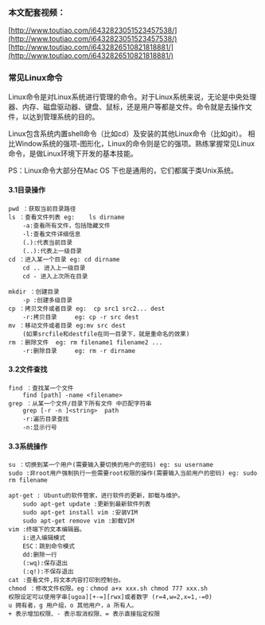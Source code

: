### 本文配套视频：

[http://www.toutiao.com/i6432823051523457538/](http://www.toutiao.com/i6432823051523457538/)
[http://www.toutiao.com/i6432826510821818881/](http://www.toutiao.com/i6432826510821818881/)

### 常见Linux命令

Linux命令是对Linux系统进行管理的命令。对于Linux系统来说，无论是中央处理器、内存、磁盘驱动器、键盘、鼠标，还是用户等都是文件。命令就是去操作文件，以达到管理系统的目的。

Linux包含系统内置shell命令（比如cd）及安装的其他Linux命令（比如git）。
相比Window系统的强项-图形化，Linux的命令则是它的强项。熟练掌握常见Linux命令，是做Linux环境下开发的基本技能。

PS：Linux命令大部分在Mac OS 下也是通用的，它们都属于类Unix系统。

#### 3.1目录操作

```
pwd ：获取当前目录路径
ls ：查看文件列表 eg:    ls dirname
    -a:查看所有文件，包括隐藏文件
    -l:查看文件详细信息
    (.):代表当前目录
    (..):代表上一级目录
cd ：进入某一个目录 eg: cd dirname
    cd .. 进入上一级目录
    cd - 进入上次所在目录

mkdir ：创建目录
    -p :创建多级目录  
cp ：拷贝文件或者目录 eg:  cp src1 src2... dest
    -r:拷贝目录     eg: cp -r src dest
mv ：移动文件或者目录 eg:mv src dest
    (如果srcfile和destfile在同一目录下，就是重命名的效果)
rm ：删除文件  eg: rm filename1 filename2 ... 
    -r:删除目录     eg: rm -r dirname
```

#### 3.2文件查找

```
find ：查找某一个文件
    find [path] -name <filename>
grep ：从某一个文件/目录下所有文件 中匹配字符串
    grep [-r -n ]<string>  path
    -r:遍历目录查找
    -n:显示行号
```

#### 3.3系统操作

```
su ：切换到某一个用户(需要输入要切换的用户的密码) eg: su username
sudo :非root用户强制执行一些需要root权限的操作(需要输入当前用户的密码) eg: sudo rm filename  

apt-get : Ubuntu的软件管家，进行软件的更新，卸载与维护。
    sudo apt-get update :更新到最新软件列表
    sudo apt-get install vim :安装VIM
    sudo apt-get remove vim :卸载VIM
vim :终端下的文本编辑器。
    i:进入编辑模式
    ESC：跳到命令模式
    dd:删除一行
    (:wq):保存退出
    (:q!):不保存退出
cat :查看文件,将文本内容打印到控制台。
chmod ：修改文件权限。eg：chmod a+x xxx.sh chmod 777 xxx.sh 
权限设定可以使用字串[ugoa][+-=][rwx]或者数字 (r=4,w=2,x=1,-=0)
u 拥有者，g 用户组，o 其他用户，a 所有人。 
+ 表示增加权限、- 表示取消权限、= 表示直接指定权限
```
